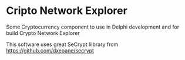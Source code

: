 # Cripto Network Explorer

Some Cryptocurrency component to use in Delphi development and for build Crypto Network Explorer



This software uses great SeCrypt lilbrary from https://github.com/dxeoane/secrypt
